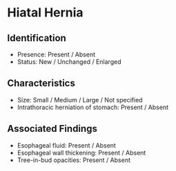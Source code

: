 
# Hiatal Hernia

## Identification

- Presence: Present / Absent
- Status: New / Unchanged / Enlarged

## Characteristics

- Size: Small / Medium / Large / Not specified
- Intrathoracic herniation of stomach: Present / Absent

## Associated Findings

- Esophageal fluid: Present / Absent
- Esophageal wall thickening: Present / Absent
- Tree-in-bud opacities: Present / Absent
